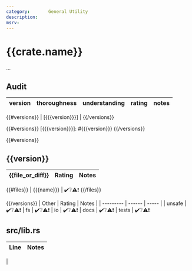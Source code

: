 ```yaml
---
category:       General Utility
description:    
msrv:           
---
```


# {{crate.name}}

...



## Audit

| version   | thoroughness | understanding | rating | notes |
| --------- | ------------ | ------------- | ------ | ----- |
{{#versions}}
| [{{{version}}}] | 
{{/versions}}

<!--
    thoroughness:   none low medium high
    understanding:  none low medium high
    rating:         dangerous negative neutral positive strong
-->

{{#versions}}
[{{{version}}}]: #{{{version}}}
{{/versions}}

{{#versions}}
<h2 name="{{{version}}}">{{version}}</h2>

| {{file_or_diff}}                                                      | Rating | Notes |
| --------------------------------------------------------- | ------ | ----- |
{{#files}}
| {{{name}}} | ✔️❔⚠️❗️
{{/files}}

{{/versions}}
| Other     | Rating | Notes |
| --------- | ------ | ----- |
| unsafe    | ✔️❔⚠️❗️
| fs        | ✔️❔⚠️❗️
| io        | ✔️❔⚠️❗️
| docs      | ✔️❔⚠️❗️
| tests     | ✔️❔⚠️❗️

<h2 name="0.0.1/src/lib.rs">src/lib.rs</h2>

| Line  | Notes |
| -----:| ----- |
| 


<!-- Templates

✔️❔⚠️❗️

#### :exclamation:  \[1\] Unsound ...
#### \[1\] Note ...
[1]: #exclamation--1-unsound-...
[2]: #1-note-...
[user/repository#1]: https://github.com/user/repository/issues/1
[user/repository#1]: https://github.com/user/repository/pull/1



# DiffVersionTemplate

| diff                  | rating | notes |
| --------------------- | ------ | ----- |
| 

# Full File Version Template

| Line  | Notes |
| -----:| ----- |
| 

-->
